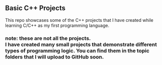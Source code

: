 ## Basic C++ Projects
This repo showcases some of the C++ projects that I have created while learning C/C++ as my first programming language.
### note: these are not all the projects. <br> I have created many small projects that demonstrate different types of programming logic. You can find them in the topic folders that I will upload to GitHub soon.